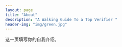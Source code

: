```yaml
---
layout: page
title: "About"
description: "A Walking Guide To a Top Verifier " 
header-img: "img/green.jpg"
---
```


这一页填写你的自我介绍。





